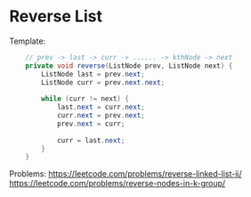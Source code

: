 
# Reverse List

Template:

```Java
    // prev -> last -> curr -> ...... -> kthNode -> next
    private void reverse(ListNode prev, ListNode next) {
        ListNode last = prev.next;
        ListNode curr = prev.next.next;
        
        while (curr != next) {
            last.next = curr.next;
            curr.next = prev.next;
            prev.next = curr;
            
            curr = last.next;
        }
    }
```

Problems:
https://leetcode.com/problems/reverse-linked-list-ii/  
https://leetcode.com/problems/reverse-nodes-in-k-group/  
